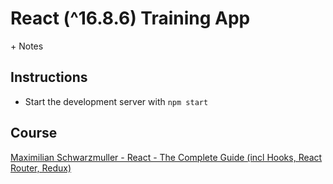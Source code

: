 # React (^16.8.6) Training App
\+ Notes

## Instructions
- Start the development server with `npm start`

## Course
[Maximilian Schwarzmuller - React - The Complete Guide (incl Hooks, React Router, Redux)](https://www.udemy.com/react-the-complete-guide-incl-redux/ "Maximilian Schwarzmuller - React - The Complete Guide (incl Hooks, React Router, Redux)")
